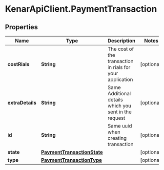 # KenarApiClient.PaymentTransaction

## Properties

Name | Type | Description | Notes
------------ | ------------- | ------------- | -------------
**costRials** | **String** | The cost of the transaction in rials for your application | [optional] 
**extraDetails** | **String** | Same Additional details which you sent in the request | [optional] 
**id** | **String** | Same uuid when creating transaction | [optional] 
**state** | [**PaymentTransactionState**](PaymentTransactionState.md) |  | [optional] 
**type** | [**PaymentTransactionType**](PaymentTransactionType.md) |  | [optional] 


